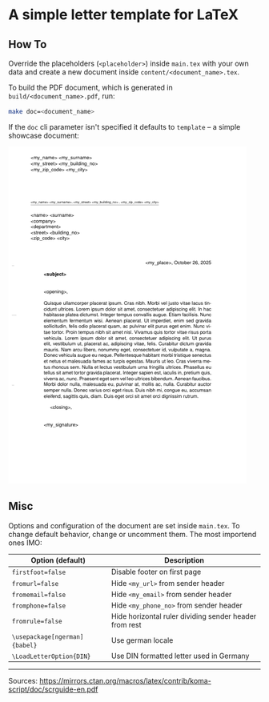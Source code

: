 # A simple letter template for LaTeX

## How To

Override the placeholders (`<placeholder>`) inside `main.tex` with your own data and create a new document inside `content/<document_name>.tex`.

To build the PDF document, which is generated in `build/<document_name>.pdf`, run:
```sh
make doc=<document_name>
```

If the `doc` cli parameter isn't specified it defaults to `template` – a simple showcase document:

![A picture of the rendered template](./tpl.png)

## Misc

Options and configuration of the document are set inside `main.tex`. To change default behavior, change or uncomment them. The most importend ones IMO:

| Option (default)              | Description                                            |
|-------------------------------|--------------------------------------------------------|
| `firstfoot=false`             | Disable footer on first page                           |
| `fromurl=false`               | Hide `<my_url>` from sender header                     |
| `fromemail=false`             | Hide `<my_email>` from sender header                   |
| `fromphone=false`             | Hide `<my_phone_no>` from sender header                |
| `fromrule=false`              | Hide horizontal ruler dividing sender header from rest |
| `\usepackage[ngerman]{babel}` | Use german locale                                      |
| `\LoadLetterOption{DIN}`      | Use DIN formatted letter used in Germany               |

---

Sources: <https://mirrors.ctan.org/macros/latex/contrib/koma-script/doc/scrguide-en.pdf>
